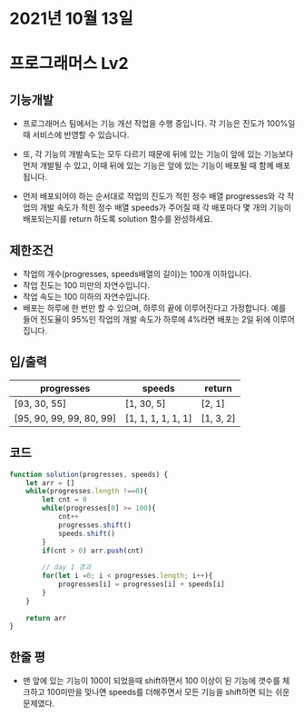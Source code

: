 # 2021년 10월 13일
# 프로그래머스 Lv2
## 기능개발
- 프로그래머스 팀에서는 기능 개선 작업을 수행 중입니다. 각 기능은 진도가 100%일 때 서비스에 반영할 수 있습니다.

- 또, 각 기능의 개발속도는 모두 다르기 때문에 뒤에 있는 기능이 앞에 있는 기능보다 먼저 개발될 수 있고, 이때 뒤에 있는 기능은 앞에 있는 기능이 배포될 때 함께 배포됩니다.

- 먼저 배포되어야 하는 순서대로 작업의 진도가 적힌 정수 배열 progresses와 각 작업의 개발 속도가 적힌 정수 배열 speeds가 주어질 때 각 배포마다 몇 개의 기능이 배포되는지를 return 하도록 solution 함수를 완성하세요.
## 제한조건 
- 작업의 개수(progresses, speeds배열의 길이)는 100개 이하입니다.
- 작업 진도는 100 미만의 자연수입니다.
- 작업 속도는 100 이하의 자연수입니다.
- 배포는 하루에 한 번만 할 수 있으며, 하루의 끝에 이루어진다고 가정합니다. 예를 들어 진도율이 95%인 작업의 개발 속도가 하루에 4%라면 배포는 2일 뒤에 이루어집니다.
## 입/출력
|progresses|speeds|return|
|--|--|--|
|[93, 30, 55]|[1, 30, 5]|[2, 1]|
|[95, 90, 99, 99, 80, 99]|[1, 1, 1, 1, 1, 1]|[1, 3, 2]|
## 코드
```javascript
function solution(progresses, speeds) {
    let arr = []
    while(progresses.length !==0){
        let cnt = 0
        while(progresses[0] >= 100){
            cnt++
            progresses.shift()
            speeds.shift()
        }
        if(cnt > 0) arr.push(cnt)
        
        // day 1 경과 
        for(let i =0; i < progresses.length; i++){
            progresses[i] = progresses[i] + speeds[i] 
        }
    }
    
    return arr
}
```
## 한줄 평
- 맨 앞에 있는 기능이 100이 되었을때 shift하면서 100 이상이 된 기능에 갯수를 체크하고 100미만을 맞나면 speeds를 더해주면서 모든 기능을 shift하면 되는 쉬운 문제였다.